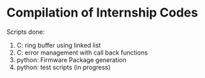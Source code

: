 # Compilation of Internship Codes
<in progress for writing this README file properly and organising this github repository>

Scripts done:
1) C: ring buffer using linked list
2) C: error management with call back functions
3) python: Firmware Package generation
4) python: test scripts (in progress)

